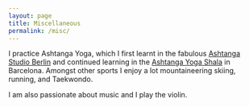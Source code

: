 ```yaml
---
layout: page
title: Miscellaneous
permalink: /misc/
---
```


I practice Ashtanga Yoga, which I first learnt in the fabulous [Ashtanga Studio Berlin](https://www.ashtangastudio.de/en/) and continued learning in the [Ashtanga Yoga Shala](https://ashtangayogabcn.com/) in Barcelona. Amongst other sports I enjoy a lot mountaineering skiing, running, and Taekwondo. 

I am also passionate about music and I play the violin.


<!--  I was part of the [EquiStats Oxford](https://tylerkf.github.io/equistats/) equity and diversity discussion group and [Oxford University TaeKwon-Do School](https://users.ox.ac.uk/~outkd/). I also studied violin with [Saskia Lethiec](http://www.saskialethiec.com/) in CRR de Versailles.-->
